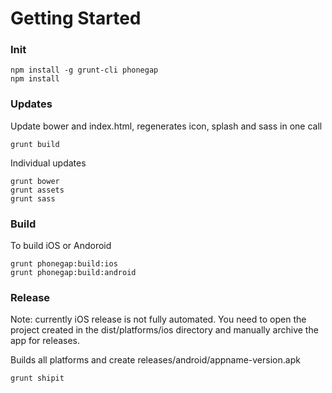 Getting Started
===============

### Init

    npm install -g grunt-cli phonegap
    npm install

### Updates

Update bower and index.html, regenerates icon, splash and sass in one call

    grunt build

Individual updates

    grunt bower
    grunt assets
    grunt sass

### Build

To build iOS or Andoroid

    grunt phonegap:build:ios
    grunt phonegap:build:android

### Release

Note: currently iOS release is not fully automated. You need to open
the project created in the dist/platforms/ios directory and manually
archive the app for releases.

Builds all platforms and create releases/android/appname-version.apk

    grunt shipit
